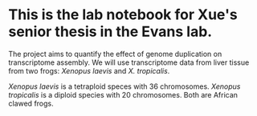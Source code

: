# This is the lab notebook for Xue's senior thesis in the Evans lab.

The project aims to quantify the effect of genome duplication on transcriptome assembly.  We will use transcriptome data from liver tissue from two frogs: *Xenopus laevis* and *X. tropicalis*.

*Xenopus laevis* is a tetraploid speces with 36 chromosomes. *Xenopus tropicalis* is a diploid species with 20 chromosomes.  Both are African clawed frogs.

